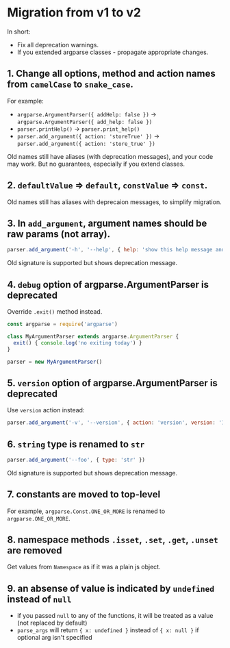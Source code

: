 Migration from v1 to v2
=======================

In short:

- Fix all deprecation warnings.
- If you extended argparse classes - propagate appropriate changes.


## 1. Change all options, method and action names from `camelCase` to `snake_case`.

For example:

 - `argparse.ArgumentParser({ addHelp: false })` -> `argparse.ArgumentParser({ add_help: false })`
 - `parser.printHelp()` -> `parser.print_help()`
 - `parser.add_argument({ action: 'storeTrue' })` -> `parser.add_argument({ action: 'store_true' })`

Old names still have aliases (with deprecation messages), and your code may work.
But no guarantees, especially if you extend classes.


## 2. `defaultValue` => `default`, `constValue` => `const`.

Old names still has aliases with deprecaion messages, to simplify migration.


## 3. In `add_argument`, argument names should be raw params (not array).

```js
parser.add_argument('-h', '--help', { help: 'show this help message and exit' })
```

Old signature is supported but shows deprecation message.


## 4. `debug` option of argparse.ArgumentParser is deprecated

Override `.exit()` method instead.

```js
const argparse = require('argparse')

class MyArgumentParser extends argparse.ArgumentParser {
  exit() { console.log('no exiting today') }
}

parser = new MyArgumentParser()
```

## 5. `version` option of argparse.ArgumentParser is deprecated

Use `version` action instead:

```js
parser.add_argument('-v', '--version', { action: 'version', version: '1.0.0' })
```

## 6. `string` type is renamed to `str`

```js
parser.add_argument('--foo', { type: 'str' })
```

Old signature is supported but shows deprecation message.

## 7. constants are moved to top-level

For example, `argparse.Const.ONE_OR_MORE` is renamed to `argparse.ONE_OR_MORE`.

## 8. namespace methods `.isset`, `.set`, `.get`, `.unset` are removed

Get values from `Namespace` as if it was a plain js object.

## 9. an absense of value is indicated by `undefined` instead of `null`

 - if you passed `null` to any of the functions, it will be treated as a value (not replaced by default)
 - `parse_args` will return `{ x: undefined }` instead of `{ x: null }` if optional arg isn't specified
